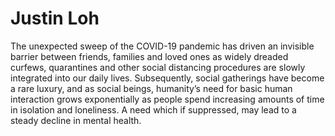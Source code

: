 # Justin Loh

The unexpected sweep of the COVID-19 pandemic has driven an invisible barrier between friends, families and loved ones as widely dreaded curfews, quarantines and other social distancing procedures are slowly integrated into our daily lives. Subsequently, social gatherings have become a rare luxury, and as social beings, humanity’s need for basic human interaction grows exponentially as people spend increasing amounts of time in isolation and loneliness. A need which if suppressed, may lead to a steady decline in mental health.
